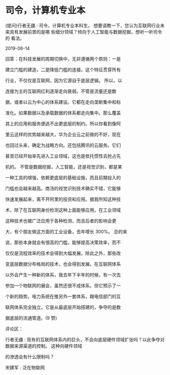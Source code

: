 # 司令，计算机专业本

(提问)行者无疆 : 司令，计算机专业本科生。 想要请教一下，您认为互联网行业未来具有发展前景的是哪 些细分领域？倾向于人工智能与数据挖掘，想听一听司令的 看法。

2019-06-14

回答：在科技发展的周期切换中，无非遵循两个原则：一是

建立门槛的建造，二是降低门槛的连接。这个特征贯穿所有

行业，不仅仅是互联网，因为它源自于底层逻辑。 所以，以

连接为主的互联网红利逐渐走向衰弱。不管是流量还是数

据，或者以云为中心的体系建设。它都在走向垄断集中和标

准化。如果数据以及承载数据的体系都走向集中。那么覆盖

其上的应用和服务便逃不出更底层的制约。所以你看到像阿

里云这样的优势越来越大，华为企业云之前做的不好，现在

也回过头来，确定为战略方向。还包括腾讯的云服务。它们

甚至已经开始率先进入工业领域，这也是依托惯性去抢占先

机的。 不管是数据挖掘，人工智能，还是视觉识别，都是某

一种工具的增强，依赖更底层的基础设施，而且前期投入的

门槛也会越来越高。商汤的视觉识别技术确实不错，它能够

快速发展起来，离不开阿里的投资和应用。据我所知这种技

术，除了在互联网身份检测这种上面能够应用。在工业领域

这种技术也被广泛应用于各种检测，而且后者的影响会更

大，有个朋友做这方面的工业设备，去年增长 300%。 总的来

说，那些本身就会有很高的门槛，能够提高决策效率，而不

仅仅是流程效率的技术会得到大幅发展。除此之外，那些改

变底层数据分布格局的技术，也会得到发展。在互联网体系

以外会产生一种新的体系，我去年下半年的时候，有一次去

参加一个物联网的展会，虽然还很不成体系。但它预示了一

个新的趋势。电力系统在推另外一套体系，跟电信部门的互

联网体系完全独立。它是从最底层开始搭建的，争夺的是数

据底层的流通管道。(9 赞)

评论区：

行者无疆 : 现有的互联网体系内的巨头，不会向底层硬件领域扩张吗？以此争夺对数据来源渠道的控制。 这种向硬件领域

的渗透会有什么限制吗？

宋建军 : 泛在物联网